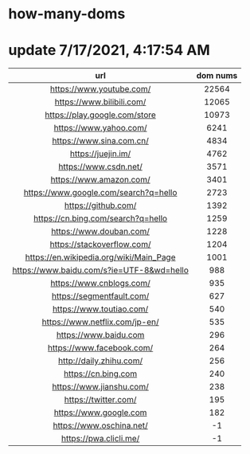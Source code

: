 # how-many-doms

# update 7/17/2021, 4:17:54 AM

url | dom nums
:-: | :-:
https://www.youtube.com/ | 22564
https://www.bilibili.com/ | 12065
https://play.google.com/store | 10973
https://www.yahoo.com/ | 6241
https://www.sina.com.cn/ | 4834
https://juejin.im/ | 4762
https://www.csdn.net/ | 3571
https://www.amazon.com/ | 3401
https://www.google.com/search?q=hello | 2723
https://github.com/ | 1392
https://cn.bing.com/search?q=hello | 1259
https://www.douban.com/ | 1228
https://stackoverflow.com/ | 1204
https://en.wikipedia.org/wiki/Main_Page | 1001
https://www.baidu.com/s?ie=UTF-8&wd=hello | 988
https://www.cnblogs.com/ | 935
https://segmentfault.com/ | 627
https://www.toutiao.com/ | 540
https://www.netflix.com/jp-en/ | 535
https://www.baidu.com | 296
https://www.facebook.com/ | 264
http://daily.zhihu.com/ | 256
https://cn.bing.com | 240
https://www.jianshu.com/ | 238
https://twitter.com/ | 195
https://www.google.com | 182
https://www.oschina.net/ | -1
https://pwa.clicli.me/ | -1
